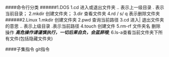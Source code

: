 ####命令行分类
######1.DOS
1.cd 进入或退出文件夹   .. 表示上一级目录   . 表示当前目录；
2.mkdir  创建文件夹；
3.dir 查看文件夹
4.rd / s/ q  表示删除文件夹
######2.Linux
1.mkdir 创建文件夹
2.pwd 查询当前路径
3.cd 进入| 退出文件夹的意思   .. 表示上级目录 .表示当前路径
4.touch 创建文件
5.rm-rf 文件夹名 删除操作 ***高危操作请谨慎执行，一切后果自负，会蓝屏哦***;
6.ls-a查看当前文件夹下所有文件(包括隐藏文件夹)

####子集指令
git指令